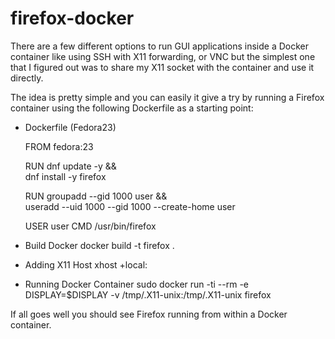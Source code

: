 # firefox-docker

There are a few different options to run GUI applications inside a Docker container like using SSH with X11 forwarding, or VNC but the simplest one that I figured out was to share my X11 socket with the container and use it directly.

The idea is pretty simple and you can easily it give a try by running a Firefox container using the following Dockerfile as a starting point:

* Dockerfile (Fedora23)
	
	FROM fedora:23

	RUN dnf update -y && \
        dnf install -y firefox

	RUN groupadd --gid 1000 user && \
        useradd --uid 1000 --gid 1000 --create-home user

	USER user
	CMD /usr/bin/firefox
* Build Docker
	docker build -t firefox .
* Adding X11 Host
	xhost +local:
* Running Docker Container
	sudo docker run -ti --rm -e DISPLAY=$DISPLAY -v /tmp/.X11-unix:/tmp/.X11-unix firefox

If all goes well you should see Firefox running from within a Docker container.
